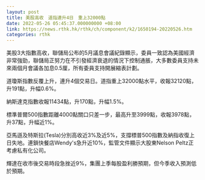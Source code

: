 ```yaml
---
layout: post
title: 美股高收　道指連升4日　重上32000點
date: 2022-05-26 05:45:37.000000000 +08:00
link: https://news.rthk.hk/rthk/ch/component/k2/1650194-20220526.htm
categories: rthk
---
```


美股3大指數高收，聯儲局公布的5月議息會議紀錄顯示，委員一致認為美國經濟非常強勁，聯儲局正努力在不引發經濟衰退的情況下控制通脹，大多數委員支持未來兩個月會議各加息0.5厘，所有委員支持開展縮表計劃。

道瓊斯指數反覆上升，連升4個交易日。道指重上32000點水平，收報32120點，升191點，升幅0.6%。

納斯達克指數收報11434點，升170點，升幅1.5%。

標準普爾500指數距離4000點關口只差一步，最高升至3999點，收報3978點，升37點，升幅近1%。

亞馬遜及特斯拉(Tesla)分別高收近3%及近5%，支撐標普500指數及納指收復上日失地。連鎖快餐店Wendy's急升近10%，監管文件顯示大股東Nelson Peltz正考慮私有化公司。

輝達在收市後交易時段急挫近9%，集團上季每股盈利勝預期，但今季收入預測低於預期。
